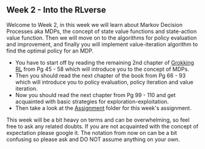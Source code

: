 ## Week 2 - Into the RLverse

Welcome to Week 2, in this week we will learn about Markov Decision Processes aka MDPs, the concept of state value functions and state-action value function. Then we will move on to the algorithms for policy evaluation and improvement, and finally you will implement value-iteration algorithm to find the optimal policy for an MDP.

- You have to start off by reading the remaining 2nd chapter of [Grokking RL](../GrokkingRL.pdf) from Pg 45 - 58 which will introduce you to the concept of MDPs.
- Then you should read the next chapter of the book from Pg 66 - 93 which will introduce you to policy evaluation, policy iteration and value iteration.
- Now you should read the next chapter from Pg 99 - 110 and get acquainted with basic strategies for exploration-exploitation.
- Then take a look at the [Assignment](./Assignment) folder for this week's assignment.

This week will be a bit heavy on terms and can be overwhelming, so feel free to ask any related doubts. If you are not acquainted with the concept of expectation please google it. The notation from now on can be a bit confusing so please ask and DO NOT assume anything on your own.
